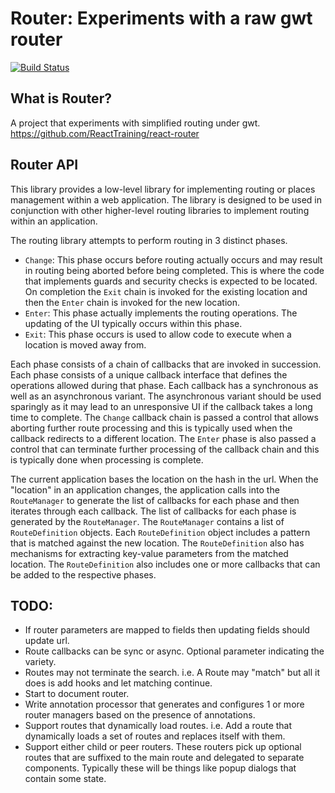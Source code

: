 # Router: Experiments with a raw gwt router

[![Build Status](https://secure.travis-ci.org/realityforge/gwt-router.png?branch=master)](http://travis-ci.org/realityforge/gwt-router)

## What is Router?

A project that experiments with simplified routing under gwt.
https://github.com/ReactTraining/react-router

## Router API

This library provides a low-level library for implementing routing or places management within
a web application. The library is designed to be used in conjunction with other higher-level
routing libraries to implement routing within an application.

The routing library attempts to perform routing in 3 distinct phases.

* `Change`: This phase occurs before routing actually occurs and may result in routing being
  aborted before being completed. This is where the code that implements guards and security checks
  is expected to be located. On completion the `Exit` chain is invoked for the existing location and
  then the `Enter` chain is invoked for the new location.
* `Enter`: This phase actually implements the routing operations. The updating of the UI typically
  occurs within this phase.
* `Exit`: This phase occurs is used to allow code to execute when a location is moved away from.

Each phase consists of a chain of callbacks that are invoked in succession. Each phase consists of
a unique callback interface that defines the operations allowed during that phase. Each callback has a
synchronous as well as an asynchronous variant. The asynchronous variant should be used sparingly
as it may lead to an unresponsive UI if the callback takes a long time to complete. The `Change`
callback chain is passed a control that allows aborting further route processing and this is typically
used when the callback redirects to a different location. The `Enter` phase is also passed a control
that can terminate further processing of the callback chain and this is typically done when processing
is complete.

The current application bases the location on the hash in the url. When the "location" in an application
changes, the application calls into the `RouteManager` to generate the list of callbacks for each phase
and then iterates through each callback. The list of callbacks for each phase is generated by the
`RouteManager`. The `RouteManager` contains a list of `RouteDefinition` objects. Each `RouteDefinition`
object includes a pattern that is matched against the new location. The `RouteDefinition` also has
mechanisms for extracting key-value parameters from the matched location. The `RouteDefinition` also
includes one or more callbacks that can be added to the respective phases.

## TODO:

* If router parameters are mapped to fields then updating fields should update url.
* Route callbacks can be sync or async. Optional parameter indicating the variety.
* Routes may not terminate the search. i.e. A Route may "match" but all it does is add hooks and let matching continue.
* Start to document router.
* Write annotation processor that generates and configures 1 or more router managers based on the presence of annotations.
* Support routes that dynamically load routes. i.e. Add a route that dynamically loads a set of routes and replaces itself with them.
* Support either child or peer routers. These routers pick up optional routes that are suffixed to the main route and delegated to separate components. Typically these will be things like popup dialogs that contain some state.

